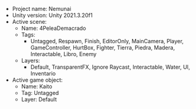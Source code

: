 <!-- UNITY CODE ASSIST INSTRUCTIONS START -->
- Project name: Nemunai
- Unity version: Unity 2021.3.20f1
- Active scene:
  - Name: 4PeleaDemacrado
  - Tags:
    - Untagged, Respawn, Finish, EditorOnly, MainCamera, Player, GameController, HurtBox, Fighter, Tierra, Piedra, Madera, Interactable, Libro, Enemy
  - Layers:
    - Default, TransparentFX, Ignore Raycast, Interactable, Water, UI, Inventario
- Active game object:
  - Name: Kaito
  - Tag: Untagged
  - Layer: Default
<!-- UNITY CODE ASSIST INSTRUCTIONS END -->
